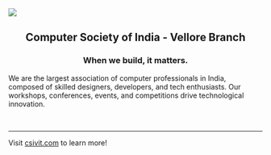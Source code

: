 <img src="https://raw.githubusercontent.com/csivitu/.github/main/assets/CSI_outro_light.gif" />

<h2>
 <p align="center"> 
  Computer Society of India - Vellore Branch
</p>
</h2>
<h3>
<p align="center">
 When we build, it matters.
</p>
</h3>

We are the largest association of computer professionals in India, composed of skilled designers, developers, and tech enthusiasts. Our workshops, conferences, events, and competitions drive technological innovation.
<br>
<!-- <br>

<h3> Get Involved </h3>


<a href="https://www.linkedin.com/company/csivitu"><img align="left" src="https://raw.githubusercontent.com/csivitu/.github/main/assets/LinkedIn.svg" alt="CSIVIT | LinkedIn" width="25px"/></a>
<a href="https://instagram.com/csivitu"><img align="left" src="https://raw.githubusercontent.com/csivitu/.github/main/assets/Instagram.svg" alt="CSIVIT | Instagram" width="25px"/></a>
<a href="https://twitter.com/csivitu"><img align="left" src="https://raw.githubusercontent.com/csivitu/.github/main/assets/Twitter.svg" alt="CSIVIT | Twitter" width="25px"/></a>
<a href="https://fb.com/csivitu"><img align="left" src="https://raw.githubusercontent.com/csivitu/.github/main/assets/Facebook.svg" alt="CSIVIT | Facebook" width="25px"/></a>
<a href="mailto:ask@csivit.com"><img align="left" src="https://raw.githubusercontent.com/csivitu/.github/main/assets/Mail.svg" alt="CSIVIT | Mail" width="25px"/></a> -->

<br>
<hr>

Visit <a href="https://csivit.com">csivit.com</a> to learn more!

